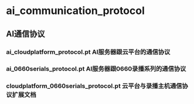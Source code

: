 # ai_communication_protocol
## AI通信协议
### ai_cloudplatform_protocol.pt AI服务器跟云平台的通信协议
### ai_0660serials_protocol.pt AI服务器跟0660录播系列的通信协议
### cloudplatform_0660serials_protocol.pt 云平台与录播主机通信协议扩展文档

